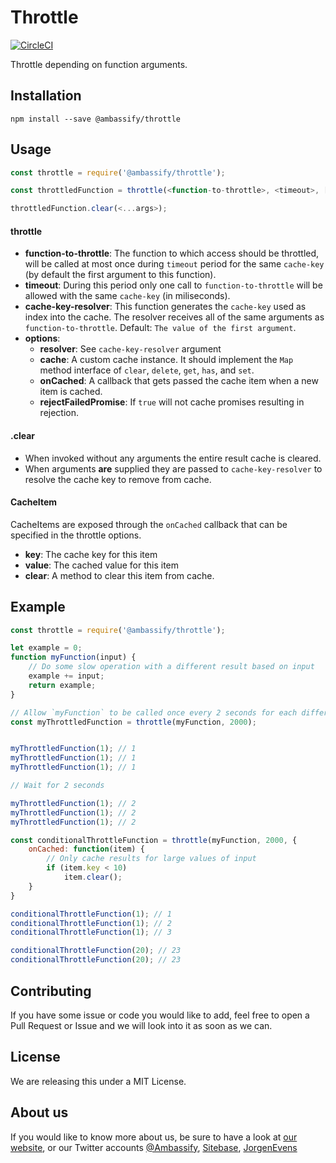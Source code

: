 # Throttle

[![CircleCI](https://circleci.com/gh/ambassify/throttle.svg?style=svg&circle-token=8907f8b5ae62aab17b3ee1a1077bd1528c0cecb6)](https://circleci.com/gh/ambassify/throttle)

Throttle depending on function arguments.

## Installation

```shell
npm install --save @ambassify/throttle
```

## Usage

```javascript
const throttle = require('@ambassify/throttle');

const throttledFunction = throttle(<function-to-throttle>, <timeout>, [<cache-key-resolver> | <options>]);

throttledFunction.clear(<...args>);
```

#### throttle

- **function-to-throttle**: The function to which access should be throttled, will be called at most once during `timeout` period for the same `cache-key` (by default the first argument to this function).
- **timeout**: During this period only one call to `function-to-throttle` will be allowed with the same `cache-key` (in miliseconds).
- **cache-key-resolver**: This function generates the `cache-key` used as index into the cache. The resolver receives all of the same arguments as `function-to-throttle`. Default: `The value of the first argument`.
- **options**:
  - **resolver**: See `cache-key-resolver` argument
  - **cache**: A custom cache instance. It should implement the `Map` method interface of `clear`, `delete`, `get`, `has`, and `set`.
  - **onCached**: A callback that gets passed the cache item when a new item is cached.
  - **rejectFailedPromise**: If `true` will not cache promises resulting in rejection.

#### .clear

- When invoked without any arguments the entire result cache is cleared.
- When arguments **are** supplied they are passed to `cache-key-resolver` to resolve the cache key to remove from cache.


#### CacheItem

CacheItems are exposed through the `onCached` callback that can be specified in the throttle options.

- **key**: The cache key for this item
- **value**: The cached value for this item
- **clear**: A method to clear this item from cache.

## Example

```javascript
const throttle = require('@ambassify/throttle');

let example = 0;
function myFunction(input) {
    // Do some slow operation with a different result based on input
    example += input;
    return example;
}

// Allow `myFunction` to be called once every 2 seconds for each different `input`.
const myThrottledFunction = throttle(myFunction, 2000);


myThrottledFunction(1); // 1
myThrottledFunction(1); // 1
myThrottledFunction(1); // 1

// Wait for 2 seconds

myThrottledFunction(1); // 2
myThrottledFunction(1); // 2
myThrottledFunction(1); // 2

const conditionalThrottleFunction = throttle(myFunction, 2000, {
    onCached: function(item) {
        // Only cache results for large values of input
        if (item.key < 10)
            item.clear();
    }
}

conditionalThrottleFunction(1); // 1
conditionalThrottleFunction(1); // 2
conditionalThrottleFunction(1); // 3

conditionalThrottleFunction(20); // 23
conditionalThrottleFunction(20); // 23
```

## Contributing

If you have some issue or code you would like to add, feel free to open a Pull Request or Issue and we will look into it as soon as we can.

## License

We are releasing this under a MIT License.

## About us

If you would like to know more about us, be sure to have a look at [our website](https://www.ambassify.com), or our Twitter accounts [@Ambassify](https://twitter.com/Ambassify), [Sitebase](https://twitter.com/Sitebase), [JorgenEvens](https://twitter.com/JorgenEvens)
